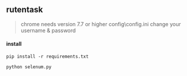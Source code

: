 ## rutentask

>
> chrome needs version 7.7 or higher
> config\config.ini 
> change your username & password 
>

#### install 

`pip install -r requirements.txt` 

`python selenum.py` 
